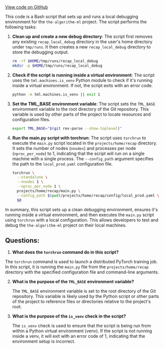[View code on GitHub](https://github.com/twitter/the-algorithm-ml/blob/master/projects/home/recap/script/run_local.sh)

This code is a Bash script that sets up and runs a local debugging environment for the `the-algorithm-ml` project. The script performs the following tasks:

1. **Clean up and create a new debug directory**: The script first removes any existing `recap_local_debug` directory in the user's home directory under `tmp/runs`. It then creates a new `recap_local_debug` directory to store the debugging output.

   ```bash
   rm -rf $HOME/tmp/runs/recap_local_debug
   mkdir -p $HOME/tmp/runs/recap_local_debug
   ```

2. **Check if the script is running inside a virtual environment**: The script uses the `tml.machines.is_venv` Python module to check if it's running inside a virtual environment. If not, the script exits with an error code.

   ```bash
   python -m tml.machines.is_venv || exit 1
   ```

3. **Set the TML_BASE environment variable**: The script sets the `TML_BASE` environment variable to the root directory of the Git repository. This variable is used by other parts of the project to locate resources and configuration files.

   ```bash
   export TML_BASE="$(git rev-parse --show-toplevel)"
   ```

4. **Run the main.py script with torchrun**: The script uses `torchrun` to execute the `main.py` script located in the `projects/home/recap` directory. It sets the number of nodes (`nnodes`) and processes per node (`nproc_per_node`) to 1, indicating that the script will run on a single machine with a single process. The `--config_path` argument specifies the path to the `local_prod.yaml` configuration file.

   ```bash
   torchrun \
     --standalone \
     --nnodes 1 \
     --nproc_per_node 1 \
     projects/home/recap/main.py \
     --config_path $(pwd)/projects/home/recap/config/local_prod.yaml \
     $@
   ```

In summary, this script sets up a clean debugging environment, ensures it's running inside a virtual environment, and then executes the `main.py` script using `torchrun` with a local configuration. This allows developers to test and debug the `the-algorithm-ml` project on their local machines.
## Questions: 
 1. **What does the `torchrun` command do in this script?**

   The `torchrun` command is used to launch a distributed PyTorch training job. In this script, it is running the `main.py` file from the `projects/home/recap` directory with the specified configuration file and command-line arguments.

2. **What is the purpose of the `TML_BASE` environment variable?**

   The `TML_BASE` environment variable is set to the root directory of the Git repository. This variable is likely used by the Python script or other parts of the project to reference files or directories relative to the project's root.

3. **What is the purpose of the `is_venv` check in the script?**

   The `is_venv` check is used to ensure that the script is being run from within a Python virtual environment (venv). If the script is not running inside a venv, it will exit with an error code of 1, indicating that the environment setup is incorrect.